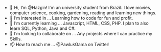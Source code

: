 - 👋 Hi, I’m @Hazgin! I'm an university student from Brazil. I love movies, computer science, cooking, gardening, reading and learning new things.
- 👀 I’m interested in ... Learning how to code for fun and profit.
- 🌱 I’m currently learning ... Javascript, HTML, CSS, PHP. I plan to also learn SQL, Python, Java and C#.
- 💞️ I’m looking to collaborate on ... Any projects where I can practice my Skills.
- 📫 How to reach me ... @PawlukGama on Twitter!

<!---
Hazgin/Hazgin is a ✨ special ✨ repository because its `README.md` (this file) appears on your GitHub profile.
You can click the Preview link to take a look at your changes.
--->
